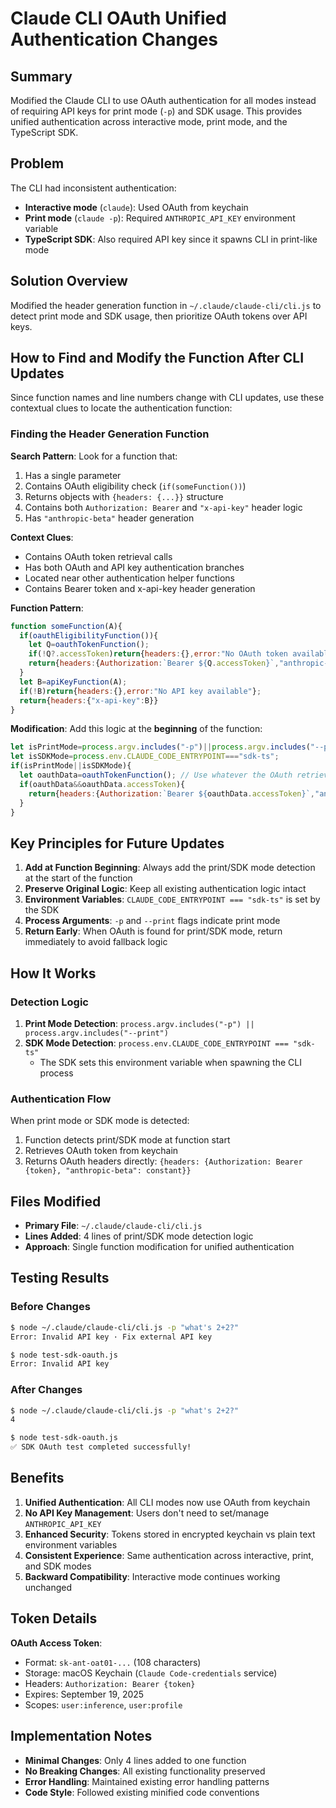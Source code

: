 # Claude CLI OAuth Unified Authentication Changes

## Summary

Modified the Claude CLI to use OAuth authentication for all modes instead of requiring API keys for print mode (`-p`) and SDK usage. This provides unified authentication across interactive mode, print mode, and the TypeScript SDK.

## Problem

The CLI had inconsistent authentication:
- **Interactive mode** (`claude`): Used OAuth from keychain
- **Print mode** (`claude -p`): Required `ANTHROPIC_API_KEY` environment variable  
- **TypeScript SDK**: Also required API key since it spawns CLI in print-like mode

## Solution Overview

Modified the header generation function in `~/.claude/claude-cli/cli.js` to detect print mode and SDK usage, then prioritize OAuth tokens over API keys.

## How to Find and Modify the Function After CLI Updates

Since function names and line numbers change with CLI updates, use these contextual clues to locate the authentication function:

### Finding the Header Generation Function

**Search Pattern**: Look for a function that:
1. Has a single parameter 
2. Contains OAuth eligibility check (`if(someFunction())`)
3. Returns objects with `{headers: {...}}` structure
4. Contains both `Authorization: Bearer` and `"x-api-key"` header logic
5. Has `"anthropic-beta"` header generation

**Context Clues**:
- Contains OAuth token retrieval calls
- Has both OAuth and API key authentication branches
- Located near other authentication helper functions
- Contains Bearer token and x-api-key header generation

**Function Pattern**:
```javascript
function someFunction(A){
  if(oauthEligibilityFunction()){
    let Q=oauthTokenFunction();
    if(!Q?.accessToken)return{headers:{},error:"No OAuth token available"};
    return{headers:{Authorization:`Bearer ${Q.accessToken}`,"anthropic-beta":betaConstant}}
  }
  let B=apiKeyFunction(A);
  if(!B)return{headers:{},error:"No API key available"};
  return{headers:{"x-api-key":B}}
}
```

**Modification**: Add this logic at the **beginning** of the function:
```javascript
let isPrintMode=process.argv.includes("-p")||process.argv.includes("--print");
let isSDKMode=process.env.CLAUDE_CODE_ENTRYPOINT==="sdk-ts";
if(isPrintMode||isSDKMode){
  let oauthData=oauthTokenFunction(); // Use whatever the OAuth retrieval function is called
  if(oauthData&&oauthData.accessToken){
    return{headers:{Authorization:`Bearer ${oauthData.accessToken}`,"anthropic-beta":betaConstant}};
  }
}
```

## Key Principles for Future Updates

1. **Add at Function Beginning**: Always add the print/SDK mode detection at the start of the function
2. **Preserve Original Logic**: Keep all existing authentication logic intact
3. **Environment Variables**: `CLAUDE_CODE_ENTRYPOINT === "sdk-ts"` is set by the SDK
4. **Process Arguments**: `-p` and `--print` flags indicate print mode
5. **Return Early**: When OAuth is found for print/SDK mode, return immediately to avoid fallback logic

## How It Works

### Detection Logic

1. **Print Mode Detection**: `process.argv.includes("-p") || process.argv.includes("--print")`
2. **SDK Mode Detection**: `process.env.CLAUDE_CODE_ENTRYPOINT === "sdk-ts"`
   - The SDK sets this environment variable when spawning the CLI process

### Authentication Flow

When print mode or SDK mode is detected:

1. Function detects print/SDK mode at function start
2. Retrieves OAuth token from keychain 
3. Returns OAuth headers directly: `{headers: {Authorization: Bearer {token}, "anthropic-beta": constant}}`

## Files Modified

- **Primary File**: `~/.claude/claude-cli/cli.js`
- **Lines Added**: 4 lines of print/SDK mode detection logic
- **Approach**: Single function modification for unified authentication

## Testing Results

### Before Changes
```bash
$ node ~/.claude/claude-cli/cli.js -p "what's 2+2?"
Error: Invalid API key · Fix external API key

$ node test-sdk-oauth.js
Error: Invalid API key
```

### After Changes
```bash
$ node ~/.claude/claude-cli/cli.js -p "what's 2+2?"
4

$ node test-sdk-oauth.js
✅ SDK OAuth test completed successfully!
```

## Benefits

1. **Unified Authentication**: All CLI modes now use OAuth from keychain
2. **No API Key Management**: Users don't need to set/manage `ANTHROPIC_API_KEY`
3. **Enhanced Security**: Tokens stored in encrypted keychain vs plain text environment variables
4. **Consistent Experience**: Same authentication across interactive, print, and SDK modes
5. **Backward Compatibility**: Interactive mode continues working unchanged

## Token Details

**OAuth Access Token**:
- Format: `sk-ant-oat01-...` (108 characters)
- Storage: macOS Keychain (`Claude Code-credentials` service)
- Headers: `Authorization: Bearer {token}`
- Expires: September 19, 2025
- Scopes: `user:inference`, `user:profile`

## Implementation Notes

- **Minimal Changes**: Only 4 lines added to one function
- **No Breaking Changes**: All existing functionality preserved
- **Error Handling**: Maintained existing error handling patterns
- **Code Style**: Followed existing minified code conventions